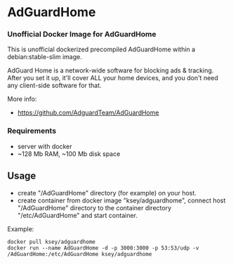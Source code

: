 # AdGuardHome
### Unofficial Docker Image for AdGuardHome
This is unofficial dockerized precompiled AdGuardHome within a debian:stable-slim image.

AdGuard Home is a network-wide software for blocking ads & tracking. After you set it up, it'll cover ALL your home devices, and you don't need any client-side software for that.

More info:
- https://github.com/AdguardTeam/AdGuardHome

### Requirements

* server with docker
* ~128 Mb RAM, ~100 Mb disk space 

## Usage

* create "/AdGuardHome" directory (for example) on your host.
* create container from docker image "ksey/adguardhome", connect host "/AdGuardHome" directory to the container directory "/etc/AdGuardHome" and start container.

Example:
```
docker pull ksey/adguardhome
docker run --name AdGuardHome -d -p 3000:3000 -p 53:53/udp -v /AdGuardHome:/etc/AdGuardHome ksey/adguardhome
```
